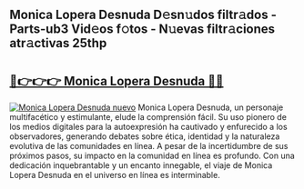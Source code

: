 ## Monica Lopera Desnuda D𝚎sn𝚞dos filtr𝚊dos - Parts-ub3 Vid𝚎os f𝚘tos - N𝚞evas filtr𝚊ciones atr𝚊ctivas 25thp

# <h2><a href="http://mbd2qsg.tromn.icu/?c=Monica+Lopera+Desnuda">🔗👉👉👉 Monica Lopera Desnuda 🔗🔗</a></h2>

[![Monica Lopera Desnuda nuevo](https://i.imgur.com/pEAQMta.gif)](http://mbd2qsg.tromn.icu/?c=Monica+Lopera+Desnuda)
Monica Lopera Desnuda, un personaje multifacético y estimulante, elude la comprensión fácil. Su uso pionero de los medios digitales para la autoexpresión ha cautivado y enfurecido a los observadores, generando debates sobre ética, identidad y la naturaleza evolutiva de las comunidades en línea. A pesar de la incertidumbre de sus próximos pasos, su impacto en la comunidad en línea es profundo. Con una dedicación inquebrantable y un encanto innegable, el viaje de Monica Lopera Desnuda en el universo en línea es interminable.

